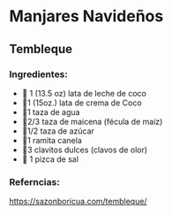 # Manjares Navideños
## Tembleque

### Ingredientes:


- 🥛 1  (13.5 oz) lata de leche de coco
- 🥥1 (15oz.) lata de crema de Coco
- 🚰1 taza de agua
- 🌾2/3 taza de maicena (fécula de maíz)
- 🍬1/2 taza de azúcar
- 🥣1 ramita canela
- 🍬3 clavitos dulces (clavos de olor)
- 🧂 1 pizca de sal

### Referncias:
https://sazonboricua.com/tembleque/
